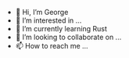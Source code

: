 - 👋 Hi, I’m George
- 👀 I’m interested in ...
- 🌱 I’m currently learning Rust
- 💞️ I’m looking to collaborate on ...
- 📫 How to reach me ...

<!---
georgelaj/georgelaj is a ✨ special ✨ repository because its `README.md` (this file) appears on your GitHub profile.
You can click the Preview link to take a look at your changes.
--->

